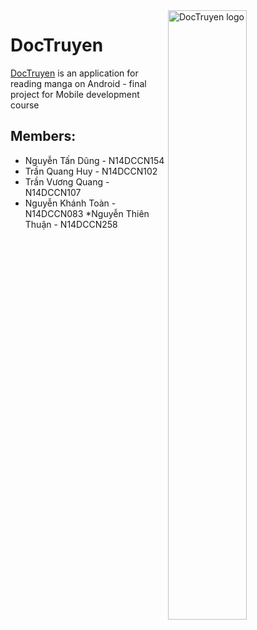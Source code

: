 ﻿
  <img src="http://pluspng.com/img-png/anime-png-anime-1280.png" alt="DocTruyen logo" title="DocTruyen" align="right" width="50%" height="50%"/>



# DocTruyen
[DocTruyen][doctruyen] is an application for reading manga on Android - final project for Mobile development course

## Members:
* Nguyễn Tấn Dũng - N14DCCN154
* Trần Quang Huy - N14DCCN102
* Trần Vương Quang - N14DCCN107
* Nguyễn Khánh Toàn - N14DCCN083
*Nguyễn Thiên Thuận - N14DCCN258




[doctruyen]: https://github.com/nhommotd14/doctruyen
